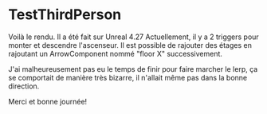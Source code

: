 # TestThirdPerson

Voilà le rendu.  Il a été fait sur Unreal 4.27
Actuellement, il y a 2 triggers pour monter et descendre l'ascenseur.
Il est possible de rajouter des étages en rajoutant un ArrowComponent nommé "floor X" successivement.

J'ai malheureusement pas eu le temps de finir pour faire marcher le lerp, ça se comportait de manière très bizarre, il n'allait même pas dans la bonne direction.

Merci et bonne journée!